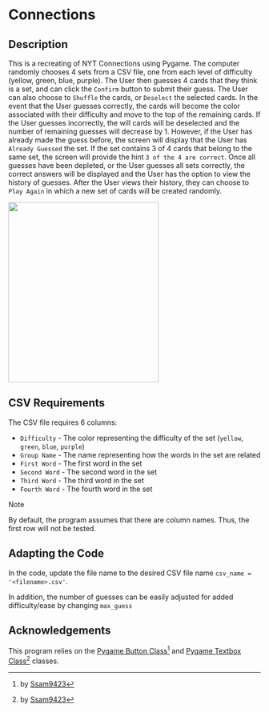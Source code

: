 # Connections
## Description
This is a recreating of NYT Connections using Pygame. 
The computer randomly chooses 4 sets from a CSV file, one from each level of difficulty (yellow, green, blue, purple).
The User then guesses 4 cards that they think is a set, and can click the `Confirm` button to submit their guess.
The User can also choose to `Shuffle` the cards, or `Deselect` the selected cards.
In the event that the User guesses correctly, the cards will become the color associated with their difficulty and move to the top of the remaining cards.
If the User guesses incorrectly, the will cards will be deselected and the number of remaining guesses will decrease by 1.
However, if the User has already made the guess before, the screen will display that the User has `Already Guessed` the set.
If the set contains 3 of 4 cards that belong to the same set, the screen will provide the hint `3 of the 4 are correct`.
Once all guesses have been depleted, or the User guesses all sets correctly, the correct answers will be displayed and the User has the option to view the history of guesses.
After the User views their history, they can choose to `Play Again` in which a new set of cards will be created randomly.

<img src="https://github.com/user-attachments/assets/3e910519-c2ae-43e0-a26d-06ce7a92185a" width="300" height="360" class="center">

## CSV Requirements
The CSV file requires 6 columns:
- `Difficulty` - The color representing the difficulty of the set (`yellow`, `green`, `blue`, `purple`)
- `Group Name` - The name representing how the words in the set are related
- `First Word` - The first word in the set
- `Second Word` - The second word in the set
- `Third Word` - The third word in the set
- `Fourth Word` - The fourth word in the set

>[!NOTE]
>By default, the program assumes that there are column names. Thus, the first row will not be tested.

## Adapting the Code
In the code, update the file name to the desired CSV file name `csv_name = '<filename>.csv'`.

In addition, the number of guesses can be easily adjusted for added difficulty/ease by changing `max_guess`

## Acknowledgements
This program relies on the [Pygame Button Class](https://github.com/ssam9423/pygame_button)[^1] and [Pygame Textbox Class](https://github.com/ssam9423/pygame_textbox)[^1] classes.

[^1]: by [Ssam9423](https://github.com/ssam9423/)
